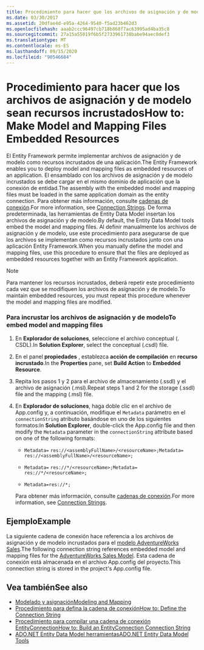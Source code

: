 ```yaml
---
title: Procedimiento para hacer que los archivos de asignación y de modelo sean recursos incrustados
ms.date: 03/30/2017
ms.assetid: 20dfae4d-e95a-4264-9540-f5ad23b462d3
ms.openlocfilehash: aaab2ccc96497cb718b868f7ac63995ad4ba35c8
ms.sourcegitcommit: 27a15a55019f6b5f2733961738babe94aec0def3
ms.translationtype: MT
ms.contentlocale: es-ES
ms.lasthandoff: 09/15/2020
ms.locfileid: "90546684"
---
```

# <a name="how-to-make-model-and-mapping-files-embedded-resources"></a><span data-ttu-id="1a5fa-102">Procedimiento para hacer que los archivos de asignación y de modelo sean recursos incrustados</span><span class="sxs-lookup"><span data-stu-id="1a5fa-102">How to: Make Model and Mapping Files Embedded Resources</span></span>
<span data-ttu-id="1a5fa-103">El Entity Framework permite implementar archivos de asignación y de modelo como recursos incrustados de una aplicación.</span><span class="sxs-lookup"><span data-stu-id="1a5fa-103">The Entity Framework enables you to deploy model and mapping files as embedded resources of an application.</span></span> <span data-ttu-id="1a5fa-104">El ensamblado con los archivos de asignación y de modelo incrustados se debe cargar en el mismo dominio de aplicación que la conexión de entidad.</span><span class="sxs-lookup"><span data-stu-id="1a5fa-104">The assembly with the embedded model and mapping files must be loaded in the same application domain as the entity connection.</span></span> <span data-ttu-id="1a5fa-105">Para obtener más información, consulte [cadenas de conexión](connection-strings.md).</span><span class="sxs-lookup"><span data-stu-id="1a5fa-105">For more information, see [Connection Strings](connection-strings.md).</span></span> <span data-ttu-id="1a5fa-106">De forma predeterminada, las herramientas de Entity Data Model insertan los archivos de asignación y de modelo.</span><span class="sxs-lookup"><span data-stu-id="1a5fa-106">By default, the Entity Data Model tools embed the model and mapping files.</span></span> <span data-ttu-id="1a5fa-107">Al definir manualmente los archivos de asignación y de modelo, use este procedimiento para asegurarse de que los archivos se implementan como recursos incrustados junto con una aplicación Entity Framework.</span><span class="sxs-lookup"><span data-stu-id="1a5fa-107">When you manually define the model and mapping files, use this procedure to ensure that the files are deployed as embedded resources together with an Entity Framework application.</span></span>  
  
> [!NOTE]
> <span data-ttu-id="1a5fa-108">Para mantener los recursos incrustados, deberá repetir este procedimiento cada vez que se modifiquen los archivos de asignación y de modelo.</span><span class="sxs-lookup"><span data-stu-id="1a5fa-108">To maintain embedded resources, you must repeat this procedure whenever the model and mapping files are modified.</span></span>  
  
### <a name="to-embed-model-and-mapping-files"></a><span data-ttu-id="1a5fa-109">Para incrustar los archivos de asignación y de modelo</span><span class="sxs-lookup"><span data-stu-id="1a5fa-109">To embed model and mapping files</span></span>  
  
1. <span data-ttu-id="1a5fa-110">En **Explorador de soluciones**, seleccione el archivo conceptual (. CSDL).</span><span class="sxs-lookup"><span data-stu-id="1a5fa-110">In **Solution Explorer**, select the conceptual (.csdl) file.</span></span>  
  
2. <span data-ttu-id="1a5fa-111">En el panel **propiedades** , establezca **acción de compilación** en **recurso incrustado**.</span><span class="sxs-lookup"><span data-stu-id="1a5fa-111">In the **Properties** pane, set **Build Action** to **Embedded Resource**.</span></span>  
  
3. <span data-ttu-id="1a5fa-112">Repita los pasos 1 y 2 para el archivo de almacenamiento (.ssdl) y el archivo de asignación (.msl).</span><span class="sxs-lookup"><span data-stu-id="1a5fa-112">Repeat steps 1 and 2 for the storage (.ssdl) file and the mapping (.msl) file.</span></span>  
  
4. <span data-ttu-id="1a5fa-113">En **Explorador de soluciones**, haga doble clic en el archivo de App.config y, a continuación, modifique el `Metadata` parámetro en el `connectionString` atributo basándose en uno de los siguientes formatos:</span><span class="sxs-lookup"><span data-stu-id="1a5fa-113">In **Solution Explorer**, double-click the App.config file and then modify the `Metadata` parameter in the `connectionString` attribute based on one of the following formats:</span></span>  
  
    - <span data-ttu-id="1a5fa-114">`Metadata=` `res://<assemblyFullName>/<resourceName>;`</span><span class="sxs-lookup"><span data-stu-id="1a5fa-114">`Metadata=` `res://<assemblyFullName>/<resourceName>;`</span></span>  
  
    - <span data-ttu-id="1a5fa-115">`Metadata=` `res://*/<resourceName>;`</span><span class="sxs-lookup"><span data-stu-id="1a5fa-115">`Metadata=` `res://*/<resourceName>;`</span></span>  
  
    - `Metadata=res://*;`  
  
     <span data-ttu-id="1a5fa-116">Para obtener más información, consulte [cadenas de conexión](connection-strings.md).</span><span class="sxs-lookup"><span data-stu-id="1a5fa-116">For more information, see [Connection Strings](connection-strings.md).</span></span>  
  
## <a name="example"></a><span data-ttu-id="1a5fa-117">Ejemplo</span><span class="sxs-lookup"><span data-stu-id="1a5fa-117">Example</span></span>  
 <span data-ttu-id="1a5fa-118">La siguiente cadena de conexión hace referencia a los archivos de asignación y de modelo incrustados para el [modelo AdventureWorks Sales](https://github.com/Microsoft/sql-server-samples/releases/tag/adventureworks).</span><span class="sxs-lookup"><span data-stu-id="1a5fa-118">The following connection string references embedded model and mapping files for the [AdventureWorks Sales Model](https://github.com/Microsoft/sql-server-samples/releases/tag/adventureworks).</span></span> <span data-ttu-id="1a5fa-119">Esta cadena de conexión está almacenada en el archivo App.config del proyecto.</span><span class="sxs-lookup"><span data-stu-id="1a5fa-119">This connection string is stored in the project's App.config file.</span></span>  

## <a name="see-also"></a><span data-ttu-id="1a5fa-120">Vea también</span><span class="sxs-lookup"><span data-stu-id="1a5fa-120">See also</span></span>

- [<span data-ttu-id="1a5fa-121">Modelado y asignación</span><span class="sxs-lookup"><span data-stu-id="1a5fa-121">Modeling and Mapping</span></span>](modeling-and-mapping.md)
- [<span data-ttu-id="1a5fa-122">Procedimiento para defina la cadena de conexión</span><span class="sxs-lookup"><span data-stu-id="1a5fa-122">How to: Define the Connection String</span></span>](how-to-define-the-connection-string.md)
- [<span data-ttu-id="1a5fa-123">Procedimiento para compilar una cadena de conexión EntityConnection</span><span class="sxs-lookup"><span data-stu-id="1a5fa-123">How to: Build an EntityConnection Connection String</span></span>](how-to-build-an-entityconnection-connection-string.md)
- <span data-ttu-id="1a5fa-124">[ADO.NET Entity Data Model herramientas](/previous-versions/dotnet/netframework-4.0/bb399249(v=vs.100))</span><span class="sxs-lookup"><span data-stu-id="1a5fa-124">[ADO.NET Entity Data Model Tools](/previous-versions/dotnet/netframework-4.0/bb399249(v=vs.100))</span></span>
